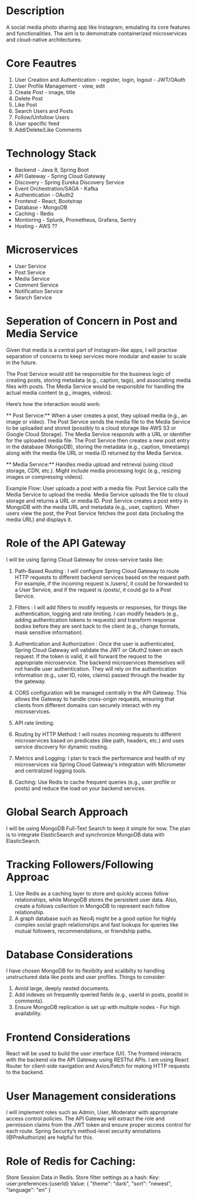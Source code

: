 # Description
A social media photo sharing app like Instagram, emulating its core features and functionalities. The aim is to demonstrate containerized microservices and cloud-native architectures. 

# Core Feautres
1. User Creation and Authentication - register, login, logout - JWT/OAuth
2. User Profile Management - view, edit
3. Create Post - image, title
4. Delete Post
5. Like Post
6. Search Users and Posts
7. Follow/Unfollow Users
8. User specific feed
9. Add/Delete/Like Comments

# Technology Stack
* Backend - Java 8, Spring Boot
* API Gateway - Spring Cloud Gateway
* Discovery - Spring Eureka Discovery Service
* Event Orchestration/SAGA - Kafka
* Authentication - OAuth2
* Frontend - React, Bootstrap
* Database - MongoDB
* Caching - Redis
* Montioring - Splunk, Prometheus, Grafana, Sentry
* Hosting - AWS ??

# Microservices
* User Service
* Post Service
* Media Service
* Comment Service
* Notification Service
* Search Service

# Seperation of Concern in Post and Media Service
Given that media is a central part of Instagram-like apps, I will practise separation of concerns to keep services more modular and easier to scale in the future.

The Post Service would still be responsible for the business logic of creating posts, storing metadata (e.g., caption, tags), and associating media files with posts. The Media Service would be responsible for handling the actual media content (e.g., images, videos).

Here’s how the interaction would work:

** Post Service:** 
When a user creates a post, they upload media (e.g., an image or video).
The Post Service sends the media file to the Media Service to be uploaded and stored (possibly to a cloud storage like AWS S3 or Google Cloud Storage).
The Media Service responds with a URL or identifier for the uploaded media file.
The Post Service then creates a new post entry in the database (MongoDB), storing the metadata (e.g., caption, timestamp) along with the media file URL or media ID returned by the Media Service.

** Media Service:** 
Handles media upload and retrieval (using cloud storage, CDN, etc.).
Might include media processing logic (e.g., resizing images or compressing videos).

Example Flow:
User uploads a post with a media file.
Post Service calls the Media Service to upload the media.
Media Service uploads the file to cloud storage and returns a URL or media ID.
Post Service creates a post entry in MongoDB with the media URL and metadata (e.g., user, caption).
When users view the post, the Post Service fetches the post data (including the media URL) and displays it.

# Role of the API Gateway
I will be using Spring Cloud Gateway for cross-service tasks like:

1. Path-Based Routing : I will configure Spring Cloud Gateway to route HTTP requests to different backend services based on the request path. For example, if the incoming request is /users/, it could be forwarded to a User Service, and if the request is /posts/, it could go to a Post Service.

2. Filters : I will add filters to modify requests or responses, for things like authentication, logging and rate limiting. I can modify headers (e.g., adding authentication tokens to requests) and transform response bodies before they are sent back to the client (e.g., change formats, mask sensitive information).

3. Authentication and Authorization : Once the user is authenticated, Spring Cloud Gateway will validate the JWT or OAuth2 token on each request. If the token is valid, it will forward the request to the appropriate microservice.
The backend microservices themselves  will not  handle user authentication. They will rely on the authentication information (e.g., user ID, roles, claims) passed through the header by the gateway.

4. CORS configuration will be managed centrally in the API Gateway. This allows the Gateway to handle cross-origin requests, ensuring that clients from different domains can securely interact with my microservices.

5. API rate limiting.

6. Routing by HTTP Method:  I will routes incoming requests to different microservices based on predicates (like path, headers, etc.) and uses service discovery for dynamic routing.

7. Metrics and Logging: I plan to track the performance and health of my microservices via Spring Cloud Gateway's integration with Micrometer and centralized logging tools.

8. Caching: Use Redis to cache frequent queries (e.g., user profile or posts) and reduce the load on your backend services.

# Global Search Approach 
I will be using MongoDB Full-Text Search to keep it simple for now. The plan is to integrate ElasticSearch and synchronize MongoDB data with ElasticSearch.

# Tracking Followers/Following Approac
1. Use Redis as a caching layer to store and quickly access follow relationships, while MongoDB stores the persistent user data. Also, create a follows collection in MongoDB to represent each follow relationship. 
2. A graph database such as Neo4j might be a good option for highly complex social graph relationships and fast lookups for queries like mutual followers, recommendations, or friendship paths.
   
# Database Considerations
I have chosen MongoDB for its flexibilty and scalibilty to handling unstructured data like posts and user profiles. Things to consider:
1. Avoid large, deeply nested documents.
2. Add indexes on frequently queried fields (e.g., userId in posts, postId in comments).
3. Ensure MongoDB replication is set up with multiple nodes - For high availability.

# Frontend Considerations
React will be used to build the user interface (UI). The frontend interacts with the backend via the API Gateway using RESTful APIs. I am using React Router for client-side navigation and Axios/Fetch for making HTTP requests to the backend.

# User Management considerations
I will implement roles such as Admin, User, Moderator with appropriate access control policies. The API Gateway will extract the role and permission claims from the JWT token and ensure proper access control for each route. Spring Security’s method-level security annotations (@PreAuthorize) are helpful for this.

# Role of Redis for Caching:
Store Session Data in Redis. Store filter settings as a hash:
Key: user:preferences:{userId}
Value: { "theme": "dark", "sort": "newest", "language": "en" }
